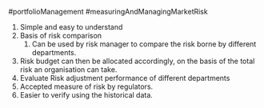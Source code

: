 #portfolioManagement #measuringAndManagingMarketRisk 

1. Simple and easy to understand 
2. Basis of risk comparison 
	1. Can be used by risk manager to compare the risk borne by different departments. 
3. Risk budget can then be allocated accordingly, on the basis of the total risk an organisation can take.
4. Evaluate Risk adjustment performance of different departments 
5. Accepted measure of risk by regulators. 
6. Easier to verify using the historical data. 